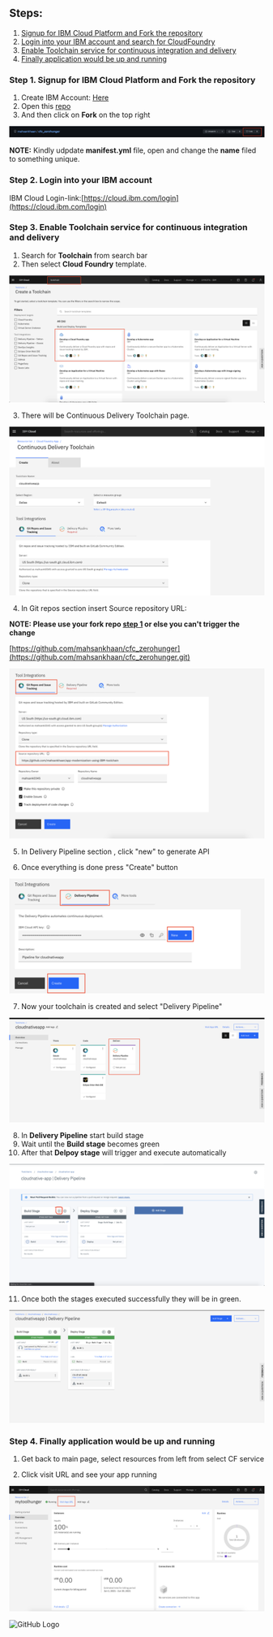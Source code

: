 
## Steps:
1. [Signup for IBM Cloud Platform and Fork the repository](#step-1-Signup-for-IBM-Cloud-Platform-and-Fork-the-repository)
1. [Login into your IBM account and search for CloudFoundry](#step-2-Login-into-your-IBM-account-and-search-for-CloudFoundry)
1. [Enable Toolchain service for continuous integration and delivery](#step-3-Enable-Toolchain-service-for-continuous-integration-and-delivery)
1. [Finally application would be up and running](#step-4-Finally-application-would-be-up-and-running)


### Step 1. Signup for IBM Cloud Platform and Fork the repository

1. Create IBM Account: [Here](https://ibm.biz/BdfSFy)
1. Open this [repo](https://github.com/mahsankhaan/app-modernization-using-IBM-toolchain.git)
1. And then click on __Fork__ on the top right 

![GitHub Logo](images/fork.png)

__NOTE:__ Kindly udpdate __manifest.yml__ file, open and change the __name__ filed to something unique. 


### Step 2. Login into your IBM account
IBM Cloud Login-link:[https://cloud.ibm.com/login](https://cloud.ibm.com/login)


### Step 3. Enable Toolchain service for continuous integration and delivery

1. Search for  __Toolchain__ from search bar
2. Then select __Cloud Foundry__ template.

![GitHub Logo](images/70.png)

3. There will be Continuous Delivery Toolchain page.

![GitHub Logo](images/80.png)

4. In Git repos section insert Source repository URL: 

__NOTE: Please use your fork repo [step 1](#step-1-Signup-for-IBM-Cloud-Platform-and-Fork-the-repository) or else you can't trigger the change__

[https://github.com/mahsankhaan/cfc_zerohunger](https://github.com/mahsankhaan/cfc_zerohunger.git)

![GitHub Logo](images/90.png)

5. In Delivery Pipeline section , click "new" to generate API

6. Once everything is done press "Create" button

![GitHub Logo](images/100.png)


7. Now your toolchain is created and select "Delivery Pipeline"

![GitHub Logo](images/110.png)

8. In __Delivery Pipeline__ start build stage
9. Wait until the __Build stage__ becomes green
10. After that __Delpoy stage__ will trigger and execute automatically 


![GitHub Logo](images/12.png)

11. Once both the stages executed successfully they will be in green.

![GitHub Logo](images/130.png)


### Step 4. Finally application would be up and running

1. Get back to main page, select resources from left from select CF service


2. Click visit URL and see your app running

![GitHub Logo](images/15.png)


![GitHub Logo](images/app.png)

